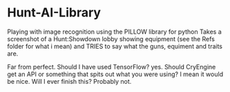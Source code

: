 # Hunt-AI-Library

Playing with image recognition using the PILLOW library for python
Takes a screenshot of a Hunt:Showdown lobby showing equipment (see the Refs folder for what i mean) and TRIES to say what the guns, equiment and traits are.

Far from perfect. Should I have used TensorFlow? yes. Should CryEngine get an API or something that spits out what you were using? I mean it would be nice. Will I ever finish this? Probably not.
